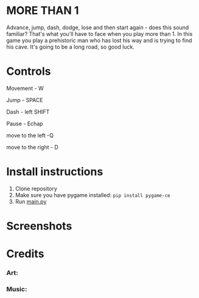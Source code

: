 # MORE THAN 1

Advance, jump, dash, dodge, lose and then start again - does this sound familiar? That's what you'll have to face when you play more than 1. In this game you play a prehistoric man who has lost his way and is trying to find his cave. It's going to be a long road, so good luck. 

# Controls

Movement - W

Jump - SPACE

Dash - left SHIFT

Pause - Echap

move to the left -Q

move to the right - D

# Install instructions

1. Clone repository
2. Make sure you have pygame installed:
`pip install pygame-ce`
3. Run [main.py](http://main.py/)

# Screenshots

# Credits

### Art:

### Music:
